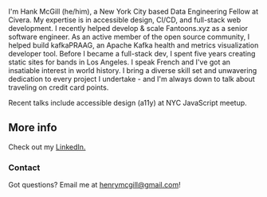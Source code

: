 I'm Hank McGill (he/him), a New York City based Data Engineering Fellow at Civera. My expertise is in accessible design, CI/CD, and full-stack web development. I recently helped develop & scale Fantoons.xyz as a senior software engineer.  As an active member of the open source community, I helped build kafkaPRAAG, an Apache Kafka health and metrics visualization developer tool. Before I became a full-stack dev, I spent five years creating static sites for bands in Los Angeles. I speak French and I've got an insatiable interest in world history. I bring a diverse skill set and unwavering dedication to every project I undertake - and I'm always down to talk about traveling on credit card points.

Recent talks include accessible design (a11y) at NYC JavaScript meetup.

## More info
Check out my [LinkedIn.](https://www.linkedin.com/in/hank-mcgill-999750184/)

### Contact
Got questions? Email me at henrymcgill@gmail.com!
